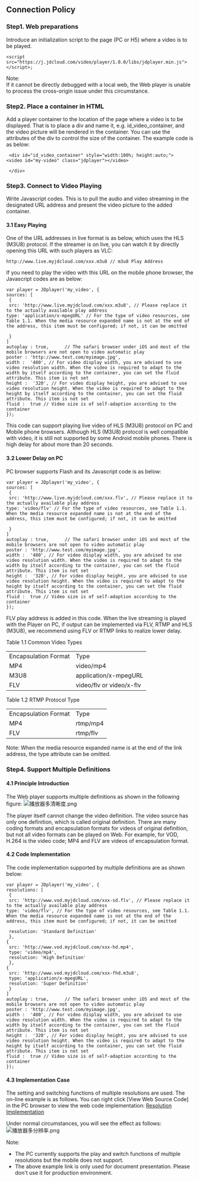 ## Connection Policy
### Step1. Web preparations  
Introduce an initialization script to the page (PC or H5) where a video is to be played.
```
<script src="https://j.jdcloud.com/video/player/1.0.0/libs/jdplayer.min.js"></script>;
```
Note:  
If it cannot be directly debugged with a local web, the Web player is unable to process the cross-origin issue under this circumstance.

### Step2. Place a container in HTML
Add a player container to the location of the page where a video is to be displayed. That is to place a div and name it, e.g. id_video_container, and the video picture will be rendered in the container. You can use the attributes of the div to control the size of the container. The example code is as below:
```
 <div id="id_video_container" style="width:100%; height:auto;">
<video id="my-video" class="jdplayer"></video>

 </div> 
 ```
### Step3. Connect to Video Playing
Write Javascript codes. This is to pull the audio and video streaming in the designated URL address and present the video picture to the added container.
#### 3.1 Easy Playing
One of the URL addresses in live format is as below, which uses the HLS (M3U8) protocol. If the streamer is on live, you can watch it by directly opening this URL with such players as VLC:
```
http://www.live.myjdcloud.com/xxx.m3u8 // m3u8 Play Address
```

If you need to play the video with this URL on the mobile phone browser, the Javascript codes are as below:
```
var player = JDplayer('my_video', {
sources: [
 {
 src: 'http://www.live.myjdcloud.com/xxx.m3u8', // Please replace it to the actually available play address
type: 'application/x-mpegURL' // For the type of video resources, see Table 1.1. When the media resource expanded name is not at the end of the address, this item must be configured; if not, it can be omitted

 }
]
autoplay : true,      // The safari browser under iOS and most of the mobile browsers are not open to video automatic play
poster : 'http://www.test.com/myimage.jpg',
width :  '480', // For video display width, you are advised to use video resolution width. When the video is required to adapt to the width by itself according to the container, you can set the fluid attribute. This item is not set
height :  '320', // For video display height, you are advised to use video resolution height. When the video is required to adapt to the height by itself according to the container, you can set the fluid attribute. This item is not set
fluid :  true // Video size is of self-adaption according to the container
});
```

This code can support playing live video of HLS (M3U8) protocol on PC and Mobile phone browsers. Although HLS (M3U8) protocol is well compatible with video, it is still not supported by some Android mobile phones. There is high delay for about more than 20 seconds.

#### 3.2 Lower Delay on PC
PC browser supports Flash and its Javascript code is as below:
```
var player = JDplayer('my_video', {
sources: [
 {
 src: 'http://www.live.myjdcloud.com/xxx.flv', // Please replace it to the actually available play address
type: 'video/flv' // For the type of video resources, see Table 1.1. When the media resource expanded name is not at the end of the address, this item must be configured; if not, it can be omitted

 }
]
autoplay : true,      // The safari browser under iOS and most of the mobile browsers are not open to video automatic play
poster : 'http://www.test.com/myimage.jpg',
width :  '480', // For video display width, you are advised to use video resolution width. When the video is required to adapt to the width by itself according to the container, you can set the fluid attribute. This item is not set
height :  '320', // For video display height, you are advised to use video resolution height. When the video is required to adapt to the height by itself according to the container, you can set the fluid attribute. This item is not set
fluid :  true // Video size is of self-adaption according to the container
});
```

FLV play address is added in this code. When the live streaming is played with the Player on PC, if output can be implemented via FLV, RTMP and HLS (M3U8), we recommend using FLV or RTMP links to realize lower delay.

Table 1.1 Common Video Types
<table>
<tr>
    <td>Encapsulation Format</td>
    <td>Type</td>
</tr>
<tr>
    <td>MP4</td>
    <td>video/mp4</td>
</tr>
<tr>
    <td>M3U8</td>
    <td>application/x-mpegURL</td>
</tr>
<tr>
    <td>FLV</td>
    <td>video/flv or video/x-flv</td>
</tr>                
</table>

Table 1.2 RTMP Protocol Type
<table>
<tr>
    <td>Encapsulation Format</td>
    <td>Type</td>
</tr>
<tr>
    <td>MP4</td>
    <td>rtmp/mp4</td>
</tr>
<tr>
    <td>FLV</td>
    <td>rtmp/flv</td>
</tr>                
</table>
Note: When the media resource expanded name is at the end of the link address, the type attribute can be omitted.

### Step4. Support Multiple Definitions
#### 4.1 Principle Introduction
The Web player supports multiple definitions as shown in the following figure:
![播放器多清晰度.png](https://github.com/jdcloudcom/cn/blob/cn-Player-Service-SDK/image/Player-Service-SDK/web播放器1.png)

The player itself cannot change the video definition. The video source has only one definition, which is called original definition. There are many coding formats and encapsulation formats for videos of original definition, but not all video formats can be played on Web. For example, for VOD, H.264 is the video code; MP4 and FLV are videos of encapsulation format.

#### 4.2 Code Implementation
The code implementation supported by multiple definitions are as shown below:
```
var player = JDplayer('my_video', {
resolutions: [
 {
 src: 'http://www.vod.myjdcloud.com/xxx-sd.flv', // Please replace it to the actually available play address
type: 'video/flv', // For the type of video resources, see Table 1.1. When the media resource expanded name is not at the end of the address, this item must be configured; if not, it can be omitted

 resolution: 'Standard Definition'
 },
{
 src: 'http://www.vod.myjdcloud.com/xxx-hd.mp4', 
 type: 'video/mp4',  
 resolution: 'High Definition'
 },
{
 src: 'http://www.vod.myjdcloud.com/xxx-fhd.m3u8', 
 type: 'application/x-mpegURL',  
 resolution: 'Super Definition'
 }
]
autoplay : true,      // The safari browser under iOS and most of the mobile browsers are not open to video automatic play
poster : 'http://www.test.com/myimage.jpg',
width :  '480', // For video display width, you are advised to use video resolution width. When the video is required to adapt to the width by itself according to the container, you can set the fluid attribute. This item is not set
height :  '320', // For video display height, you are advised to use video resolution height. When the video is required to adapt to the height by itself according to the container, you can set the fluid attribute. This item is not set
fluid :  true // Video size is of self-adaption according to the container
});
```

#### 4.3 Implementation Case
The setting and switching functions of multiple resolutions are used. The on-line example is as follows. You can right click [View Web Source Code] in the PC browser to view the web code implementation: <a href="https://j.jdcloud.com/video/player/index.html">Resolution Implementation</a>

Under normal circumstances, you will see the effect as follows:
![播放器多分辨率.png](https://github.com/jdcloudcom/cn/blob/cn-Player-Service-SDK/image/Player-Service-SDK/web%E6%92%AD%E6%94%BE%E5%99%A82.png)

Note:
* The PC currently supports the play and switch functions of multiple resolutions but the mobile does not support.  
* The above example link is only used for document presentation. Please don't use it for production environment.
